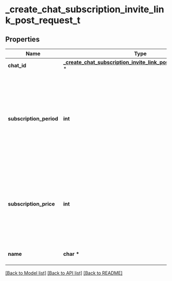 # _create_chat_subscription_invite_link_post_request_t

## Properties
Name | Type | Description | Notes
------------ | ------------- | ------------- | -------------
**chat_id** | [**_create_chat_subscription_invite_link_post_request_chat_id_t**](_create_chat_subscription_invite_link_post_request_chat_id.md) \* |  | 
**subscription_period** | **int** | The number of seconds the subscription will be active for before the next payment. Currently, it must always be 2592000 (30 days). | 
**subscription_price** | **int** | The amount of Telegram Stars a user must pay initially and after each subsequent subscription period to be a member of the chat; 1-10000 | 
**name** | **char \*** | Invite link name; 0-32 characters | [optional] 

[[Back to Model list]](../README.md#documentation-for-models) [[Back to API list]](../README.md#documentation-for-api-endpoints) [[Back to README]](../README.md)


